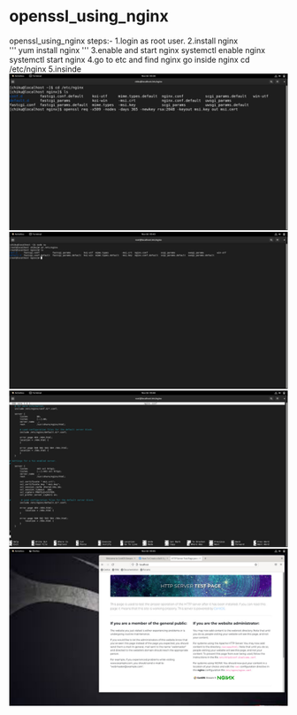 # openssl_using_nginx
openssl_using_nginx
steps:-
1.login as root user.
2.install nginx                                                   
'''
yum install nginx  '''
3.enable and start nginx                                          systemctl enable nginx       systemctl start nginx
4.go to etc and find nginx go inside nginx                        cd /etc/nginx
5.insinde
<img src="https://raw.githubusercontent.com/srinibasch/openssl_using_nginx/main/1.jpg">
<img src="https://raw.githubusercontent.com/srinibasch/openssl_using_nginx/main/2.jpg">
<img src="https://raw.githubusercontent.com/srinibasch/openssl_using_nginx/main/4.jpg">
<img src="https://raw.githubusercontent.com/srinibasch/openssl_using_nginx/main/5.jpg">
